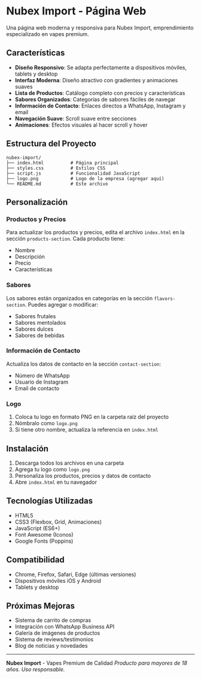 # Nubex Import - Página Web

Una página web moderna y responsiva para Nubex Import, emprendimiento especializado en vapes premium.

## Características

- **Diseño Responsivo**: Se adapta perfectamente a dispositivos móviles, tablets y desktop
- **Interfaz Moderna**: Diseño atractivo con gradientes y animaciones suaves
- **Lista de Productos**: Catálogo completo con precios y características
- **Sabores Organizados**: Categorías de sabores fáciles de navegar
- **Información de Contacto**: Enlaces directos a WhatsApp, Instagram y email
- **Navegación Suave**: Scroll suave entre secciones
- **Animaciones**: Efectos visuales al hacer scroll y hover

## Estructura del Proyecto

```
nubex-import/
├── index.html          # Página principal
├── styles.css          # Estilos CSS
├── script.js           # Funcionalidad JavaScript
├── logo.png            # Logo de la empresa (agregar aquí)
└── README.md           # Este archivo
```

## Personalización

### Productos y Precios
Para actualizar los productos y precios, edita el archivo `index.html` en la sección `products-section`. Cada producto tiene:
- Nombre
- Descripción
- Precio
- Características

### Sabores
Los sabores están organizados en categorías en la sección `flavors-section`. Puedes agregar o modificar:
- Sabores frutales
- Sabores mentolados
- Sabores dulces
- Sabores de bebidas

### Información de Contacto
Actualiza los datos de contacto en la sección `contact-section`:
- Número de WhatsApp
- Usuario de Instagram
- Email de contacto

### Logo
1. Coloca tu logo en formato PNG en la carpeta raíz del proyecto
2. Nómbralo como `logo.png`
3. Si tiene otro nombre, actualiza la referencia en `index.html`

## Instalación

1. Descarga todos los archivos en una carpeta
2. Agrega tu logo como `logo.png`
3. Personaliza los productos, precios y datos de contacto
4. Abre `index.html` en tu navegador

## Tecnologías Utilizadas

- HTML5
- CSS3 (Flexbox, Grid, Animaciones)
- JavaScript (ES6+)
- Font Awesome (Iconos)
- Google Fonts (Poppins)

## Compatibilidad

- Chrome, Firefox, Safari, Edge (últimas versiones)
- Dispositivos móviles iOS y Android
- Tablets y desktop

## Próximas Mejoras

- Sistema de carrito de compras
- Integración con WhatsApp Business API
- Galería de imágenes de productos
- Sistema de reviews/testimonios
- Blog de noticias y novedades

---

**Nubex Import** - Vapes Premium de Calidad
*Producto para mayores de 18 años. Uso responsable.*
